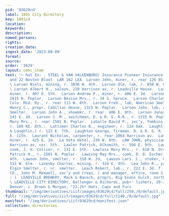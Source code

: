 ```yaml
---
pid: '03629cd'
label: 1891 City Directory
key: 1891cd
location: 
keywords: 
description: 
named_persons: 
rights: 
creation_date: 
ingest_date: '2023-08-09'
format: 
source: 
order: '3629'
layout: cmhc_item
text: "~ hat In: . STEEL & VAN VALKENBURG) Insurance Pioneer Insurance Agency, 21
  and 22 Boston Blool  LAR 162 LEA  Larsen John, miner, r. rear 126 8S. Toledo av.
  \ Larsen Niels, mining, r. 3836 W. 4th.  Larsen Ole, lab, r. 850 W. Chestnut. {
  \ Larson Albert H., saloon, 220 Harrison av, r. Leadville House.  Larson Andrew,
  miner. r. 407 E. 5th.  Larson Andrew P., miner, r. 406 E. 3d.  Larson A. H., r.
  1815 N. Poplar.  Larson Bessie Mrs., r. 34 S. Spruce.  Larson Charles O., helper,
  Colo. Mid. Ry., r. rear 113 W. 8th.  Larson Fred., lab, American Smelter.  Larson
  Henry C., propr, Cadillac House, 1315 N. Poplar.  Larson John, lab, r. La Plata
  Smelter.  Larson John A., shoemkr, r. rear. 406 E. 8th.  Larson Jonas, miner, bds,
  141 E. 3d.  Larson J. M., switchman, D. & R. G. R.R., r. 1315 N. Poplar.  Larson
  Mary Mrs., r. rear 1501 N. Poplar.  LaSalle David P., sec’y, Tomkins Hardware Co.,
  r. 189 KE. 8th.:  Lattimer Charles B., engineer, r. 124 Oak.  Laughlin James, (Moynahan
  & Laughlin,) r. 122 E. 7th.  Laughton George, fireman, D. & R. G. R. R., r. 129
  E. 11th.  Laurant Nicholas, carpenter, r. rear 2064 Harrison av.  Laverick Thomas,
  miner, r. 425 E. 2d.  La Veta Hotel, 230 W. 6th.  LAW JOHN, physician, Emmet Blk,
  Harrison av, cor. 5th.  Lawler Patrick, blksmith, r. 504 E. 9th.  Lawless Ed. H.,
  cook, J. H. Collier, r. 131 E. 5th.  Lawless Mary Mrs., r. 610 N. Orange.  Lawless
  Patrick H., r, 1501 N. Poplar.  Lawsing May Mrs., cook, D. D. Escher, r. 133 W.
  4th.  Lawson John, smelter, r. 318 W. 2d,  Lawson Lars. C., stoker, Gas Co., r.
  311 W. Elm.  Lazenby Charles, mining, r. 324 E. 4th.  Lea John R., yard foreman,
  Elgin Smelter, r. nr. smelter.  Leach Robert, lab., r. 222 E. 3d. f  LEADVILLE ABSTRACT
  CO., John M. Maxwell, sec’y and treas, | and manager, office, room 2, Chicago Blk.
  : (  LEADVILLE BREWERY, Mack & Bausch, proprs, Big Evans Gulch, north end Hazel.
  \ LEADVILLE CITY DIRECTORY, Ballenger & Richards, pub»' lishers, 29-30 Good Blk,
  Denver. i  Brown & Morgan, °22.2%* Hats, Caps and Furs                           "
thumbnail: "/img/derivatives/iiif/images/03629cd/full/250,/0/default.jpg"
full: "/img/derivatives/iiif/images/03629cd/full/1140,/0/default.jpg"
manifest: "/img/derivatives/iiif/03629cd/manifest.json"
collection: directories
---
```

